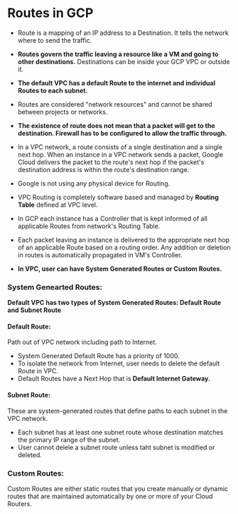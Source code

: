 # Routes in GCP
- Route is a mapping of an IP address to a Destination. It tells the network where to send the traffic.
- **Routes govern the traffic leaving a resource like a VM and going to other destinations.** Destinations can be inside your GCP VPC or outside it.

- **The default VPC has a default Route to the internet and individual Routes to each subnet.**
- Routes are considered "network resources" and cannot be shared between projects or networks.
- **The existence of route does not mean that a packet will get to the destination. Firewall has to be configured to allow the traffic through.**
- In a VPC network, a route consists of a single destination and a single next hop. When an instance in a VPC network sends a packet, Google Cloud delivers the packet to the route's next hop if the packet's destination address is within the route's destination range.
- Google is not using any physical device for Routing.
- VPC Routing is completely software based and managed by **Routing Table** defined at VPC level.
- In GCP each instance has a Controller that is kept informed of all applicable Routes from network's Routing Table.
- Each packet leaving an instance is delivered to the appropriate next hop of an applicable Route based on a routing order. Any addition or deletion in routes is automatically propagated in VM's Controller.
- **In VPC, user can have System Generated Routes or Custom Routes.**
### System Genearted Routes:
**Default VPC has two types of System Generated Routes: Default Route and Subnet Route**
#### Default Route: 
Path out of VPC network including path to Internet.
- System Generated Default Route has a priority of 1000.
- To isolate the network from Internet, user needs to delete the default Route in VPC.
- Default Routes have a Next Hop that is **Default Internet Gateway.**
#### Subnet Route:
These are system-generated routes that define paths to each subnet in the VPC network.
- Each subnet has at least one subnet route whose destination matches the primary IP range of the subnet.
- User cannot delele a subnet route unless taht subnet is modified or deleted.

### Custom Routes:
Custom Routes are either static routes that you create manually or dynamic routes that are maintained automatically by one or more of your Cloud Routers.
